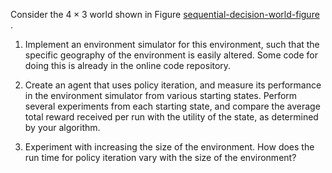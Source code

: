 

Consider the $4\times 3$ world shown in
Figure <a class="insideBookFigRef" target="_blank" href="https://simoncarrignon.github.io/aima-exercises/figures/sequential-decision-world-figure.png">sequential-decision-world-figure</a><br>.

1.  Implement an environment simulator for this environment, such that
    the specific geography of the environment is easily altered. Some
    code for doing this is already in the online code repository.<br>

2.  Create an agent that uses policy iteration, and measure its
    performance in the environment simulator from various
    starting states. Perform several experiments from each starting
    state, and compare the average total reward received per run with
    the utility of the state, as determined by your algorithm.<br>

3.  Experiment with increasing the size of the environment. How does the
    run time for policy iteration vary with the size of the environment?<br>

